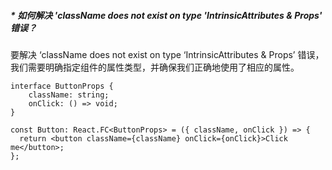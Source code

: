 ##### * 如何解决 'className does not exist on type 'IntrinsicAttributes & Props' 错误？ 

要解决 ‘className does not exist on type ‘IntrinsicAttributes & Props’ 错误，我们需要明确指定组件的属性类型，并确保我们正确地使用了相应的属性。

```
interface ButtonProps {
    className: string;
    onClick: () => void; 
}

const Button: React.FC<ButtonProps> = ({ className, onClick }) => {
  return <button className={className} onClick={onClick}>Click me</button>;
};

```
